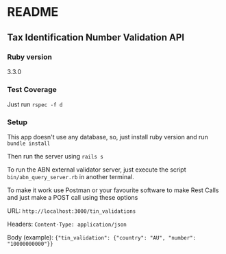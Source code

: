 # README

## Tax Identification Number Validation API

### Ruby version
3.3.0

### Test Coverage

Just run `rspec -f d`

### Setup

This app doesn't use any database, so, just install ruby version and run `bundle install`

Then run the server using `rails s`

To run the ABN external validator server, just execute the script `bin/abn_query_server.rb` in another terminal.

To make it work use Postman or your favourite software to make Rest Calls and just make a POST call using these options

URL: `http://localhost:3000/tin_validations`

Headers: `Content-Type: application/json`

Body (example): `{"tin_validation": {"country": "AU", "number": "10000000000"}}`

